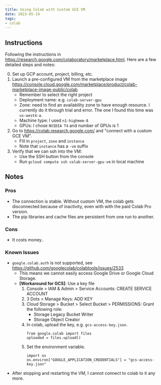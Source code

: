 ```yaml
---
title: Using Colab with Custom GCE VM
date: 2023-05-19
tags:
- colab
---
```


## Instructions

Following the instructions in https://research.google.com/colaboratory/marketplace.html. Here are a few detailed steps and notes:

0. Set up GCP account, project, billing, etc.
1. Launch a pre-configured VM from the marketplace image
   https://console.cloud.google.com/marketplace/product/colab-marketplace-image-public/colab
   * Remember to select the right project
   * Deployment name: e.g. `colab-server-gpu`
   * Zone: need to find an availability zone to have enough resource. I currently do it through trial and error. The one I found this time was `us-west4-a`.
   * Machine type: I used `n1-highmem-8`
   * GPUs: I chose `NVIDIA T4` and number of GPUs is 1
2. Go to https://colab.research.google.com/ and "connect with a custom GCE VM".
   * Fill in `project`, `zone` and `instance`
   * Note that `instance` has a `-vm` suffix
3. Verify that we can ssh into the VM:
   * Use the SSH button from the console
   * Run `gcloud compute ssh colab-server-gpu-vm` in local machine

## Notes

### Pros

* The connection is stable. Without custom VM, the colab gets disconnected because of inactivity, even with with the paid Colab Pro version.
* The pip libraries and cache files are persistent from one run to another.

### Cons

* It costs money..

### Known Issues

* `google.colab.auth` is not supported, see https://github.com/googlecolab/colabtools/issues/2533
  * This means we cannot easily access Google Drive or Google Cloud Storage.
  * __[Workaround for GCS]__: Use a key file
    1. Console > IAM & Admin > Service Accounts: CREATE SERVICE ACCOUNT
    2. 3 Dots > Manage Keys: ADD KEY
    3. Cloud Storage > Bucket > Select Bucket > PERMISSIONS: Grant the following role:
       * Storage Legacy Bucket Writer
       * Storage Object Creator
    4. In colab, upload the key, e.g. `gcs-access-key.json`.
       ```
       from google.colab import files
       uploaded = files.upload()
       ```
    5. Set the environment variable.
       ```
       import os
       os.environ["GOOGLE_APPLICATION_CREDENTIALS"] = "gcs-access-key.json"
       ```
* After stopping and restarting the VM, I cannot connect to colab to it any more.
